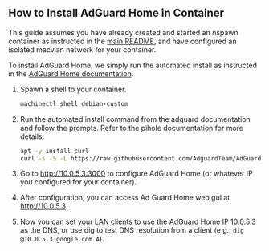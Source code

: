 ## How to Install AdGuard Home in Container

This guide assumes you have already created and started an nspawn container as instructed in the [main README](../../README.md), and have configured an isolated macvlan network for your container.

To install AdGuard Home, we simply run the automated install as instructed in the [AdGuard Home documentation](https://github.com/AdguardTeam/AdGuardHome#automated-install-unix). 

1. Spawn a shell to your container.

    ```sh
    machinectl shell debian-custom
    ```

2. Run the automated install command from the adguard documentation and follow the prompts. Refer to the pihole documentation for more details. 

    ```sh
    apt -y install curl
    curl -s -S -L https://raw.githubusercontent.com/AdguardTeam/AdGuardHome/master/scripts/install.sh | sh -s -- -v
    ```

3. Go to http://10.0.5.3:3000 to configure AdGuard Home (or whatever IP you configured for your container).
4. After configuration, you can access Ad Guard Home web gui at http://10.0.5.3.
5. Now you can set your LAN clients to use the AdGuard Home IP 10.0.5.3 as the DNS, or use dig to test DNS resolution from a client (e.g.: `dig @10.0.5.3 google.com A`). 
